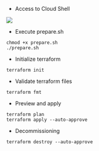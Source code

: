 * Access to Cloud Shell

<p>
  <a target="__blank" href="https://console.cloud.google.com/cloudshell/open?cloudshell_git_repo=https://github.com/kanchimo/iac-101.git&amp"><img src="https://storage.googleapis.com/gweb-cloudblog-publish/images/google_cloud_shell.max-300x300.png"/></a>
</p>


* Execute prepare.sh
```
chmod +x prepare.sh
./prepare.sh
```

* Initialize terraform
```
terraform init
```
* Validate terraform files
```
terraform fmt
```
* Preview and apply
```
terraform plan
terraform apply --auto-approve
```

* Decommissioning
```
terraform destroy --auto-approve
```
